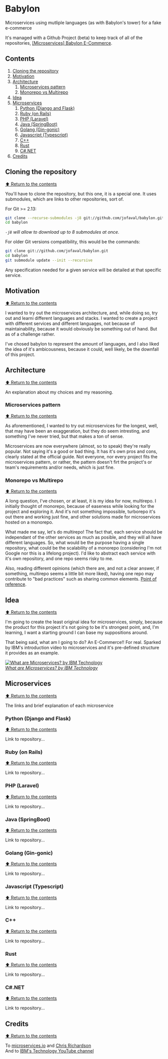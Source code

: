 # Babylon
Microservices using mutliple languages (as with Babylon's tower) for a fake e-commerce

It's managed with a Github Project (beta) to keep track of all of the repositories, [[Microservices] Babylon E-Commerce](https://github.com/users/jofaval/projects/5).

## Contents

1. [Cloning the repository](#cloning-the-repository)
1. [Motivation](#motivation)
1. [Architecture](#architecture)
    1. [Microservices pattern](#microservices-pattern)
    1. [Monorepo vs Multirepo](#monorepo-vs-multirepo)
1. [Idea](#idea)
1. [Microservices](#microservices)
    1. [Python (Django and Flask)](#python-django-and-flask)
    1. [Ruby (on Rails)](#ruby-on-rails)
    1. [PHP (Laravel)](#php-laravel)
    1. [Java (SpringBoot)](#java-springboot)
    1. [Golang (Gin-gonic)](#golang-gin-gonic)
    1. [Javascript (Typescript)](#javascript-typescript)
    1. [C++](#c)
    1. [Rust](#rust)
    1. [C#.NET](#cnet)
1. [Credits](#credits)

## Cloning the repository
[⬆ Return to the contents](#contents)

You'll have to clone the repository, but this one, it is a special one. It uses submodules, which are links to other repositories, sort of.

For Git >= 2.13:

```bash
git clone --recurse-submodules -j8 git://github.com/jofaval/babylon.git
cd babylon
```

_`-j8` will allow to download up to 8 submodules at once._

For older Git versions compatibility, this would be the commands:

```bash
git clone git://github.com/jofaval/babylon.git
cd babylon
git submodule update --init --recursive
```

Any specification needed for a given service will be detailed at that specific service.

## Motivation
[⬆ Return to the contents](#contents)

I wanted to try out the microservices architecture, and, while doing so, try out and learni different languages and stacks. I wanted to create a project with different services and different languages, not because of maintainability, because it would obviously be something out of hand. But as of a challenge rather.

I've chosed babylon to represent the amount of languages, and I also liked the idea of it's ambicousness, because it could, well likely, be the downfall of this project.

## Architecture
[⬆ Return to the contents](#contents)

An explanation about my choices and my reasoning.

### Microservices pattern
[⬆ Return to the contents](#contents)

As aforementioned, I wanted to try out microservices for the longest, well, that may have been an exaggeration, but they do seem intresting, and something I've never tried, but that makes a ton of sense.

Microservices are now everywhere (almost, so to speak) they're really popular. Not saying it's a good or bad thing. It has it's own pros and cons, clearly stated at the official guide. Not everyone, nor every project fits the microservices pattern, or rather, the pattern doesn't firt the project's or team's requirements and/or needs, which is just fine.

### Monorepo vs Multirepo
[⬆ Return to the contents](#contents)

A long question, I've chosen, or at least, it is my idea for now, multirepo. I initially thought of monorepo, because of easeness while looking for the project and exploring it. And it's not something impossible, turborepo it's out there and working just fine, and other solutions made for microservices hosted on a monorepo.

What made me say, let's do multirepo! The fact that, each service should be independant of the other services as much as posible, and they will all have different languages. So, what would be the purpose having a single repository, what could be the scalability of a monorepo (considering I'm not Google nor this is a lifelong project). I'd like to abstract each service with it's own repository, and one repo seems risky to me.

Also, reading different opinions (which there are, and not a clear answer, if something, multirepo seems a little bit more liked), having one repo may contribute to "bad practices" such as sharing common elements. [Point of reference](https://stackoverflow.com/questions/54582640/what-would-be-the-standard-and-better-approach-of-the-git-repository-structure-f).

## Idea
[⬆ Return to the contents](#contents)

I'm going to create the least original idea for microservices, simply, because the product for this project it's not going to be it's strongest point, and, I'm learning, I want a starting ground I can base my suppositions around.

That being said, what am I going to do? An E-Commerce!! For real. Sparked by IBM's introduction video to microservices and it's pre-defined structure it provides as an example.

[
    ![What are Microservices? by IBM Technology](https://img.youtube.com/vi/CdBtNQZH8a4/0.jpg)\
    _What are Microservices? by IBM Technology_
](https://www.youtube.com/watch?v=CdBtNQZH8a4)

## Microservices
[⬆ Return to the contents](#contents)

The links and brief explanation of each microservice

### Python (Django and Flask)
[⬆ Return to the contents](#contents)

Link to repository...

### Ruby (on Rails)
[⬆ Return to the contents](#contents)

Link to repository...

### PHP (Laravel)
[⬆ Return to the contents](#contents)

Link to repository...

### Java (SpringBoot)
[⬆ Return to the contents](#contents)

Link to repository...

### Golang (Gin-gonic)
[⬆ Return to the contents](#contents)

Link to repository...

### Javascript (Typescript)
[⬆ Return to the contents](#contents)

Link to repository...

### C++
[⬆ Return to the contents](#contents)

Link to repository...

### Rust
[⬆ Return to the contents](#contents)

Link to repository...

### C#.NET
[⬆ Return to the contents](#contents)

Link to repository...

## Credits
[⬆ Return to the contents](#contents)

To [microservices.io](https://microservices.io) and [Chris Richardson](https://github.com/cer)\
And to [IBM's Technology YouTube channel](https://www.youtube.com/channel/UCKWaEZ-_VweaEx1j62do_vQ)